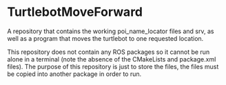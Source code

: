 # TurtlebotMoveForward
A repository that contains the working poi_name_locator files and srv, as well as a program that moves the turtlebot to one requested location.

This repository does not contain any ROS packages so it cannot be run alone in a terminal (note the absence of the CMakeLists and package.xml files). The purpose of this repository is just to store the files, the files must be copied into another package in order to run. 
